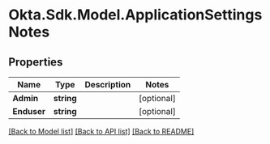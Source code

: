 # Okta.Sdk.Model.ApplicationSettingsNotes
## Properties

Name | Type | Description | Notes
------------ | ------------- | ------------- | -------------
**Admin** | **string** |  | [optional] 
**Enduser** | **string** |  | [optional] 

[[Back to Model list]](../README.md#documentation-for-models) [[Back to API list]](../README.md#documentation-for-api-endpoints) [[Back to README]](../README.md)

